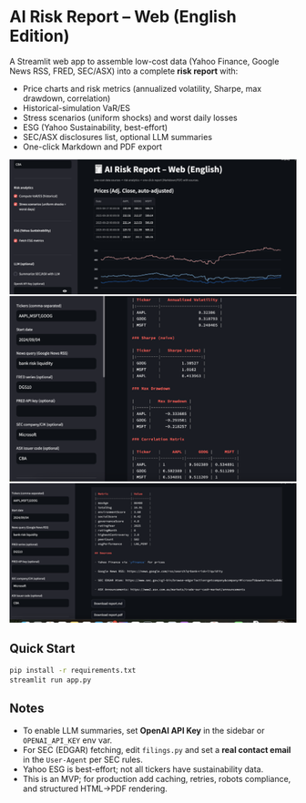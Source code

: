 # AI Risk Report – Web (English Edition)

A Streamlit web app to assemble low-cost data (Yahoo Finance, Google News RSS, FRED, SEC/ASX) into a complete **risk report** with:
- Price charts and risk metrics (annualized volatility, Sharpe, max drawdown, correlation)
- Historical-simulation VaR/ES
- Stress scenarios (uniform shocks) and worst daily losses
- ESG (Yahoo Sustainability, best-effort)
- SEC/ASX disclosures list, optional LLM summaries
- One-click Markdown and PDF export

![AI Risk Report UI](UI.png)
![AI Risk Report UI](ui_3.png)
![AI Risk Report UI](ui2.png)

## Quick Start
```bash
pip install -r requirements.txt
streamlit run app.py
```

## Notes
- To enable LLM summaries, set **OpenAI API Key** in the sidebar or `OPENAI_API_KEY` env var.
- For SEC (EDGAR) fetching, edit `filings.py` and set a **real contact email** in the `User-Agent` per SEC rules.
- Yahoo ESG is best-effort; not all tickers have sustainability data.
- This is an MVP; for production add caching, retries, robots compliance, and structured HTML->PDF rendering.
